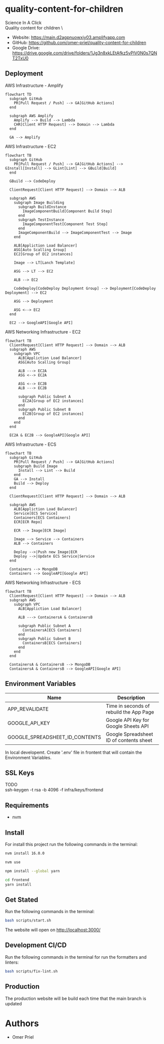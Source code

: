 # quality-content-for-children

Science In A Click \
Quality content for children \

* Website: <https://main.d2agpnuowxjy03.amplifyapp.com>
* GitHub: <https://github.com/omer-priel/quality-content-for-children>
* Google Drive: <https://drive.google.com/drive/folders/1Jg3n8xkLEtAfkz5vPlV0N0s7QNT2TxU0>

## Deployment

AWS Infrastructure - Amplify

```mermaid
flowchart TD
  subgraph GitHub
    PR[Pull Request / Push] --> GA[GitHub Actions]
  end

  subgraph AWS Amplify
    Amplify --> Build --> Lambda
    CHR[Client HTTP Request] --> Domain --> Lambda
  end
  
  GA --> Amplify
```

AWS Infrastructure - EC2

```mermaid
flowchart TB
  subgraph GitHub
    PR[Pull Request / Push] --> GA[GitHub Actions] --> GInstall[Install] --> GLint[Lint] --> GBuild[Build] 
  end

  GBuild --> CodeDeploy

  ClientRequest[Client HTTP Request] --> Domain --> ALB

  subgraph AWS 
    subgraph Image Building
      subgraph BuildInstance
        ImageComponentBuild[Component Build Step]
      end
      subgraph TestInstance
        ImageComponentTest[Component Test Step]
      end
      ImageComponentBuild --> ImageComponentTest --> Image
    end

    ALB[Appliction Load Balancer]
    ASG[Auto Scalling Group]
    EC2[Group of EC2 instances]

    Image --> LT[Lanch Template]
    
    ASG --> LT --> EC2

    ALB --> EC2

    CodeDeploy[CodeDeploy Deployment Group] --> Deployment[CodeDeploy Deployment] --> EC2

    ASG --> Deployment

    ASG <--> EC2
  end

  EC2 --> GoogleAPI[Google API]    
```

AWS Networking Infrastructure - EC2

```mermaid
flowchart TB
  ClientRequest[Client HTTP Request] --> Domain --> ALB
  subgraph AWS
    subgraph VPC
      ALB[Appliction Load Balancer]
      ASG[Auto Scalling Group]

      ALB ---> EC2A
      ASG <--> EC2A
            
      ASG <--> EC2B
      ALB ---> EC2B
      
      subgraph Public Subnet A
        EC2A[Group of EC2 instances]
      end
      subgraph Public Subnet B
        EC2B[Group of EC2 instances]
      end
    end
  end

  EC2A & EC2B --> GoogleAPI[Google API]
```

AWS Infrastructure - ECS

```mermaid
flowchart TB
  subgraph GitHub
    PR[Pull Request / Push] --> GA[GitHub Actions]
    subgraph Build Image
      Install --> Lint --> Build
    end
    GA --> Install
    Build --> Deploy
  end

  ClientRequest[Client HTTP Request] --> Domain --> ALB

  subgraph AWS 
    ALB[Appliction Load Balancer]
    Service[ECS Service]
    Containers[ECS Containers]
    ECR[ECR Repo]

    ECR --> Image[ECR Image]
    
    Image --> Service --> Containers
    ALB --> Containers

    Deploy -->|Push new Image|ECR
    Deploy -->|Update ECS Service|Service
  end

  Containers --> MongoDB
  Containers --> GoogleAPI[Google API] 
```

AWS Networking Infrastructure - ECS

```mermaid
flowchart TB
  ClientRequest[Client HTTP Request] --> Domain --> ALB
  subgraph AWS
    subgraph VPC
      ALB[Appliction Load Balancer]

      ALB ---> ContainersA & ContainersB

      subgraph Public Subnet A
        ContainersA[ECS Containers]
      end
      subgraph Public Subnet B
        ContainersB[ECS Containers]
      end
    end
  end

  ContainersA & ContainersB --> MongoDB
  ContainersA & ContainersB --> GoogleAPI[Google API] 
```


## Environment Variables

| Name                           | Description                             |
|--------------------------------|-----------------------------------------|
| APP_REVALIDATE                 | Time in seconds of rebuild the App Page |
| GOOGLE_API_KEY                 | Google API Key for Google Sheets API    |
| GOOGLE_SPREADSHEET_ID_CONTENTS | Google Spreadsheet ID of contents sheet |

In local developemt. Create '.env' file in frontent that will contain the Environment Variables.

## SSL Keys

TODO \
ssh-keygen -t rsa -b 4096 -f infra/keys/frontend

## Requirements

* nvm

## Install

For install this project run the following commands in the terminal:

```bash
nvm install 16.0.0

nvm use

npm install --global yarn

cd frontend
yarn install
```

## Get Stated

Run the following commands in the terminal:

```bash
bash scripts/start.sh
```

The website will open on <http://localhost:3000/>

## Development CI/CD

Run the following commands in the terminal for run the formatters and linters:

```bash
bash scripts/fix-lint.sh
```

## Production

The production website will be build each time that the main branch is updated

# Authors

* Omer Priel
